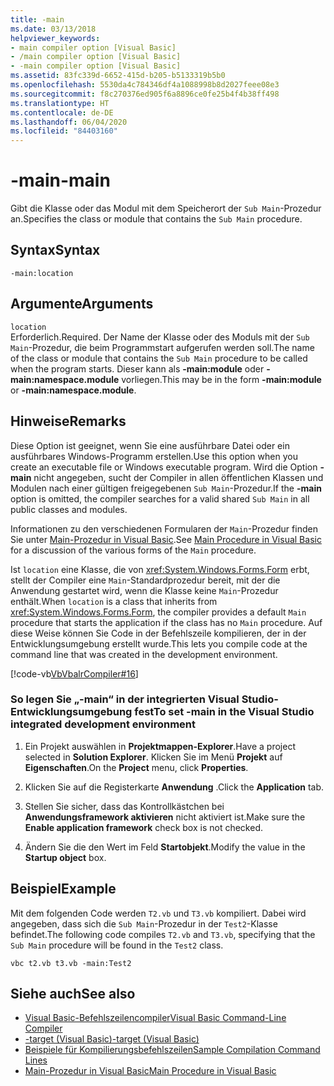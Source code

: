 ```yaml
---
title: -main
ms.date: 03/13/2018
helpviewer_keywords:
- main compiler option [Visual Basic]
- /main compiler option [Visual Basic]
- -main compiler option [Visual Basic]
ms.assetid: 83fc339d-6652-415d-b205-b5133319b5b0
ms.openlocfilehash: 5530da4c784346df4a1088998b8d2027feee08e3
ms.sourcegitcommit: f8c270376ed905f6a8896ce0fe25b4f4b38ff498
ms.translationtype: HT
ms.contentlocale: de-DE
ms.lasthandoff: 06/04/2020
ms.locfileid: "84403160"
---
```

# <a name="-main"></a><span data-ttu-id="88cde-102">-main</span><span class="sxs-lookup"><span data-stu-id="88cde-102">-main</span></span>
<span data-ttu-id="88cde-103">Gibt die Klasse oder das Modul mit dem Speicherort der `Sub Main`-Prozedur an.</span><span class="sxs-lookup"><span data-stu-id="88cde-103">Specifies the class or module that contains the `Sub Main` procedure.</span></span>  
  
## <a name="syntax"></a><span data-ttu-id="88cde-104">Syntax</span><span class="sxs-lookup"><span data-stu-id="88cde-104">Syntax</span></span>  
  
```console  
-main:location  
```  
  
## <a name="arguments"></a><span data-ttu-id="88cde-105">Argumente</span><span class="sxs-lookup"><span data-stu-id="88cde-105">Arguments</span></span>  
 `location`  
 <span data-ttu-id="88cde-106">Erforderlich.</span><span class="sxs-lookup"><span data-stu-id="88cde-106">Required.</span></span> <span data-ttu-id="88cde-107">Der Name der Klasse oder des Moduls mit der `Sub Main`-Prozedur, die beim Programmstart aufgerufen werden soll.</span><span class="sxs-lookup"><span data-stu-id="88cde-107">The name of the class or module that contains the `Sub Main` procedure to be called when the program starts.</span></span> <span data-ttu-id="88cde-108">Dieser kann als **-main:module** oder **-main:namespace.module** vorliegen.</span><span class="sxs-lookup"><span data-stu-id="88cde-108">This may be in the form **-main:module** or **-main:namespace.module**.</span></span>  
  
## <a name="remarks"></a><span data-ttu-id="88cde-109">Hinweise</span><span class="sxs-lookup"><span data-stu-id="88cde-109">Remarks</span></span>  
 <span data-ttu-id="88cde-110">Diese Option ist geeignet, wenn Sie eine ausführbare Datei oder ein ausführbares Windows-Programm erstellen.</span><span class="sxs-lookup"><span data-stu-id="88cde-110">Use this option when you create an executable file or Windows executable program.</span></span> <span data-ttu-id="88cde-111">Wird die Option **-main** nicht angegeben, sucht der Compiler in allen öffentlichen Klassen und Modulen nach einer gültigen freigegebenen `Sub Main`-Prozedur.</span><span class="sxs-lookup"><span data-stu-id="88cde-111">If the **-main** option is omitted, the compiler searches for a valid shared `Sub Main` in all public classes and modules.</span></span>  
  
 <span data-ttu-id="88cde-112">Informationen zu den verschiedenen Formularen der `Main`-Prozedur finden Sie unter [Main-Prozedur in Visual Basic](../../programming-guide/program-structure/main-procedure.md).</span><span class="sxs-lookup"><span data-stu-id="88cde-112">See [Main Procedure in Visual Basic](../../programming-guide/program-structure/main-procedure.md) for a discussion of the various forms of the `Main` procedure.</span></span>  
  
 <span data-ttu-id="88cde-113">Ist `location` eine Klasse, die von <xref:System.Windows.Forms.Form> erbt, stellt der Compiler eine `Main`-Standardprozedur bereit, mit der die Anwendung gestartet wird, wenn die Klasse keine `Main`-Prozedur enthält.</span><span class="sxs-lookup"><span data-stu-id="88cde-113">When `location` is a class that inherits from <xref:System.Windows.Forms.Form>, the compiler provides a default `Main` procedure that starts the application if the class has no `Main` procedure.</span></span> <span data-ttu-id="88cde-114">Auf diese Weise können Sie Code in der Befehlszeile kompilieren, der in der Entwicklungsumgebung erstellt wurde.</span><span class="sxs-lookup"><span data-stu-id="88cde-114">This lets you compile code at the command line that was created in the development environment.</span></span>  
  
 [!code-vb[VbVbalrCompiler#16](~/samples/snippets/visualbasic/VS_Snippets_VBCSharp/VbVbalrCompiler/VB/Class1.vb#16)]  
  
### <a name="to-set--main-in-the-visual-studio-integrated-development-environment"></a><span data-ttu-id="88cde-115">So legen Sie „-main“ in der integrierten Visual Studio-Entwicklungsumgebung fest</span><span class="sxs-lookup"><span data-stu-id="88cde-115">To set -main in the Visual Studio integrated development environment</span></span>  
  
1. <span data-ttu-id="88cde-116">Ein Projekt auswählen in **Projektmappen-Explorer**.</span><span class="sxs-lookup"><span data-stu-id="88cde-116">Have a project selected in **Solution Explorer**.</span></span> <span data-ttu-id="88cde-117">Klicken Sie im Menü **Projekt** auf **Eigenschaften**.</span><span class="sxs-lookup"><span data-stu-id="88cde-117">On the **Project** menu, click **Properties**.</span></span>  
  
2. <span data-ttu-id="88cde-118">Klicken Sie auf die Registerkarte **Anwendung** .</span><span class="sxs-lookup"><span data-stu-id="88cde-118">Click the **Application** tab.</span></span>  
  
3. <span data-ttu-id="88cde-119">Stellen Sie sicher, dass das Kontrollkästchen bei **Anwendungsframework aktivieren** nicht aktiviert ist.</span><span class="sxs-lookup"><span data-stu-id="88cde-119">Make sure the **Enable application framework** check box is not checked.</span></span>  
  
4. <span data-ttu-id="88cde-120">Ändern Sie die den Wert im Feld **Startobjekt**.</span><span class="sxs-lookup"><span data-stu-id="88cde-120">Modify the value in the **Startup object** box.</span></span>  
  
## <a name="example"></a><span data-ttu-id="88cde-121">Beispiel</span><span class="sxs-lookup"><span data-stu-id="88cde-121">Example</span></span>  
 <span data-ttu-id="88cde-122">Mit dem folgenden Code werden `T2.vb` und `T3.vb` kompiliert. Dabei wird angegeben, dass sich die `Sub Main`-Prozedur in der `Test2`-Klasse befindet.</span><span class="sxs-lookup"><span data-stu-id="88cde-122">The following code compiles `T2.vb` and `T3.vb`, specifying that the `Sub Main` procedure will be found in the `Test2` class.</span></span>  
  
```console
vbc t2.vb t3.vb -main:Test2  
```  
  
## <a name="see-also"></a><span data-ttu-id="88cde-123">Siehe auch</span><span class="sxs-lookup"><span data-stu-id="88cde-123">See also</span></span>

- [<span data-ttu-id="88cde-124">Visual Basic-Befehlszeilencompiler</span><span class="sxs-lookup"><span data-stu-id="88cde-124">Visual Basic Command-Line Compiler</span></span>](index.md)
- [<span data-ttu-id="88cde-125">-target (Visual Basic)</span><span class="sxs-lookup"><span data-stu-id="88cde-125">-target (Visual Basic)</span></span>](target.md)
- [<span data-ttu-id="88cde-126">Beispiele für Kompilierungsbefehlszeilen</span><span class="sxs-lookup"><span data-stu-id="88cde-126">Sample Compilation Command Lines</span></span>](sample-compilation-command-lines.md)
- [<span data-ttu-id="88cde-127">Main-Prozedur in Visual Basic</span><span class="sxs-lookup"><span data-stu-id="88cde-127">Main Procedure in Visual Basic</span></span>](../../programming-guide/program-structure/main-procedure.md)

